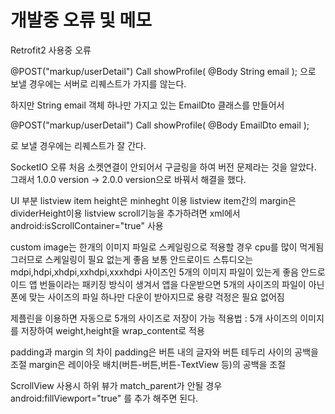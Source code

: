 # 개발중 오류 및 메모

Retrofit2 사용중 오류

@POST("markup/userDetail")
Call<ProfileResponseDto> showProfile(
        @Body String email
); 으로 보낼 경우에는 서버로 리퀘스트가 가지를 않는다.

하지만 String email 객체 하나만 가지고 있는 EmailDto 클래스를 만들어서

@POST("markup/userDetail")
Call<ProfileResponseDto> showProfile(
        @Body EmailDto email
);

로 보낼 경우에는 리퀘스트가 잘 간다.

SocketIO 오류
처음 소켓연결이 안되어서 구글링을 하여
버전 문제라는 것을 알았다. 그래서 1.0.0 version -> 2.0.0 version으로 바꿔서 해결을 했다.

UI 부분
listview item height은 minheght 이용
listview item간의 margin은 dividerHeight이용
listview scroll기능을 추가하려면 xml에서 android:isScrollContainer="true" 사용

custom image는 한개의 이미지 파일로 스케일링으로 적용할 경우 cpu를 많이 먹게됨 그러므로 스케일링이 필요 없는게 좋음
보통 안드로이드 스튜디오는 mdpi,hdpi,xhdpi,xxhdpi,xxxhdpi 사이즈인 5개의 이미지 파일이 있는게 좋음
안드로이드 앱 번들이라는 패키징 방식이 생겨서 앱을 다운받으면 5개의 사이즈의 파일이 아닌 폰에 맞는 사이즈의 파일 하나만 다운이 받아지므로 용량 걱정은 필요 없어짐

제플린을 이용하면 자동으로 5개의 사이즈로 저장이 가능
적용법 : 5개 사이즈의 이미지를 저장하여 weight,height을 wrap_content로 적용

padding과 margin 의 차이
padding은 버튼 내의 글자와 버튼 테두리 사이의 공백을 조절
margin은 레이아웃 배치(버튼-버튼,버튼-TextView 등)의 공백을 조절

ScrollView 사용시 하위 뷰가 match_parent가 안될 경우 android:fillViewport="true" 를 추가 해주면 된다.
